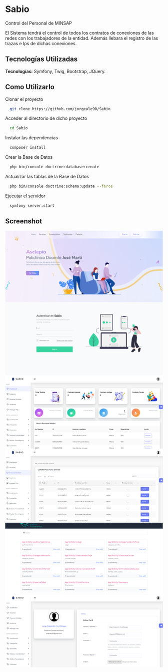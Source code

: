# Sabio
Control del Personal de MINSAP
<p>El Sistema tendrá el control de todos los contratos de conexiones de las redes con los trabajadores de la entidad. Además llebara el registro de las trazas e Ips de dichas conexiones.</p>

## Tecnologías Utilizadas

**Tecnologías:** Symfony, Twig, Bootstrap, JQuery.


## Como Utilizarlo

Clonar el proyecto

```bash
  git clone https://github.com/jorgeale90/Sabio
```

Acceder al directorio de dicho proyecto

```bash
  cd Sabio
```

Instalar las dependencias

```bash
  composer install
```

Crear la Base de Datos

```bash
  php bin/console doctrine:database:create
```

Actualizar las tablas de la Base de Datos

```bash
  php bin/console doctrine:schema:update --force
```

Ejecutar el servidor

```bash
  symfony server:start
```

## Screenshot
![](https://github.com/jorgeale90/Sabio/blob/main/public/screenshot/1.png)
![](https://github.com/jorgeale90/Sabio/blob/main/public/screenshot/2.png)
![](https://github.com/jorgeale90/Sabio/blob/main/public/screenshot/3.png)
![](https://github.com/jorgeale90/Sabio/blob/main/public/screenshot/4.png)
![](https://github.com/jorgeale90/Sabio/blob/main/public/screenshot/5.png)
![](https://github.com/jorgeale90/Sabio/blob/main/public/screenshot/6.png)
